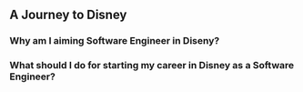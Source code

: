 ## A Journey to Disney

### Why am I aiming Software Engineer in Diseny?

### What should I do for starting my career in Disney as a Software Engineer?